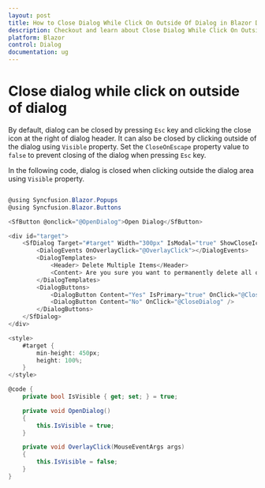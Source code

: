 ```yaml
---
layout: post
title: How to Close Dialog While Click On Outside Of Dialog in Blazor Dialog Component | Syncfusion
description: Checkout and learn about Close Dialog While Click On Outside Of Dialog in Blazor Dialog component of Syncfusion, and more details.
platform: Blazor
control: Dialog
documentation: ug
---
```


# Close dialog while click on outside of dialog

By default, dialog can be closed by pressing `Esc` key and clicking the close icon at the right of dialog header. It can also be closed by clicking outside of the dialog using `Visible` property.
Set the `CloseOnEscape` property value to `false` to prevent closing of the dialog when pressing `Esc` key.

In the following code, dialog is closed when clicking outside the dialog area using `Visible` property.

```csharp

@using Syncfusion.Blazor.Popups
@using Syncfusion.Blazor.Buttons

<SfButton @onclick="@OpenDialog">Open Dialog</SfButton>

<div id="target">
    <SfDialog Target="#target" Width="300px" IsModal="true" ShowCloseIcon="true" CloseOnEscape="false" @bind-Visible="@IsVisible">
        <DialogEvents OnOverlayClick="@OverlayClick"></DialogEvents>
        <DialogTemplates>
            <Header> Delete Multiple Items</Header>
            <Content> Are you sure you want to permanently delete all of these items? </Content>
        </DialogTemplates>
        <DialogButtons>
            <DialogButton Content="Yes" IsPrimary="true" OnClick="@CloseDialog" />
            <DialogButton Content="No" OnClick="@CloseDialog" />
        </DialogButtons>
    </SfDialog>
</div>

<style>
    #target {
        min-height: 450px;
        height: 100%;
    }
</style>

@code {
    private bool IsVisible { get; set; } = true;

    private void OpenDialog()
    {
        this.IsVisible = true;
    }

    private void OverlayClick(MouseEventArgs args)
    {
        this.IsVisible = false;
    }
}

```